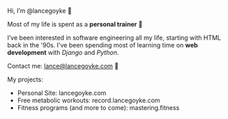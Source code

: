 Hi, I’m @lancegoyke 👋

Most of my life is spent as a **personal trainer** 💪

I’ve been interested in software engineering all my life, starting with HTML back in the '90s. I've been spending most of learning time on **web development** with *Django* and *Python*.

Contact me: lance@lancegoyke.com 📧

My projects:
- Personal Site: lancegoyke.com
- Free metabolic workouts: record.lancegoyke.com
- Fitness programs (and more to come): mastering.fitness
